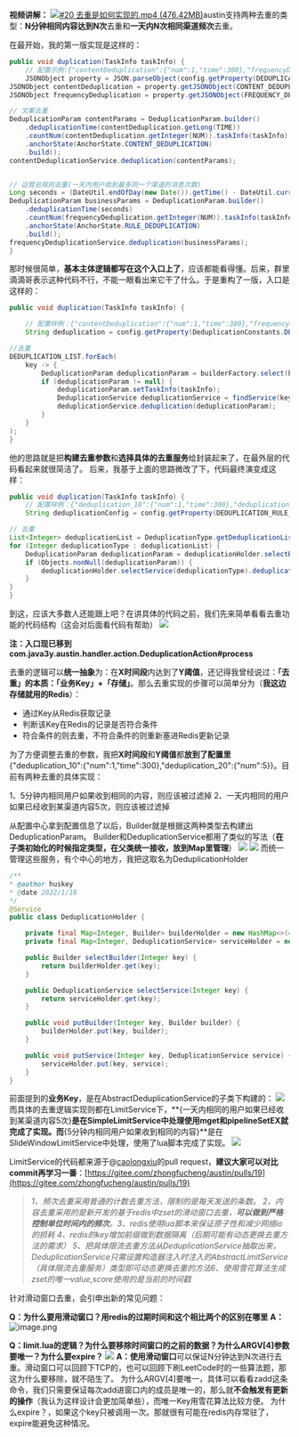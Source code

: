 **视频讲解：**
[![#20 去重是如何实现的.mp4 (476.42MB)](https://gw.alipayobjects.com/mdn/prod_resou/afts/img/A*NNs6TKOR3isAAAAAAAAAAABkARQnAQ)]()austin支持两种去重的类型：**N分钟相同内容达到N次**去重和**一天内N次相同渠道频次**去重。

在最开始，我的第一版实现是这样的：
```java
public void duplication(TaskInfo taskInfo) {
    // 配置示例:{"contentDeduplication":{"num":1,"time":300},"frequencyDeduplication":{"num":5}}
    JSONObject property = JSON.parseObject(config.getProperty(DEDUPLICATION_RULE_KEY, AustinConstant.APOLLO_DEFAULT_VALUE_JSON_OBJECT));
JSONObject contentDeduplication = property.getJSONObject(CONTENT_DEDUPLICATION);
JSONObject frequencyDeduplication = property.getJSONObject(FREQUENCY_DEDUPLICATION);

// 文案去重
DeduplicationParam contentParams = DeduplicationParam.builder()
    .deduplicationTime(contentDeduplication.getLong(TIME))
    .countNum(contentDeduplication.getInteger(NUM)).taskInfo(taskInfo)
    .anchorState(AnchorState.CONTENT_DEDUPLICATION)
    .build();
contentDeduplicationService.deduplication(contentParams);


// 运营总规则去重(一天内用户收到最多同一个渠道的消息次数)
Long seconds = (DateUtil.endOfDay(new Date()).getTime() - DateUtil.current()) / 1000;
DeduplicationParam businessParams = DeduplicationParam.builder()
    .deduplicationTime(seconds)
    .countNum(frequencyDeduplication.getInteger(NUM)).taskInfo(taskInfo)
    .anchorState(AnchorState.RULE_DEDUPLICATION)
    .build();
frequencyDeduplicationService.deduplication(businessParams);
}
```
那时候很简单，**基本主体逻辑都写在这个入口上了**，应该都能看得懂。后来，群里滴滴哥表示这种代码不行，不能一眼看出来它干了什么。于是重构了一版，入口是这样的：
```java
public void duplication(TaskInfo taskInfo) {

    // 配置样例：{"contentDeduplication":{"num":1,"time":300},"frequencyDeduplication":{"num":5}}
    String deduplication = config.getProperty(DeduplicationConstants.DEDUPLICATION_RULE_KEY, AustinConstant.APOLLO_DEFAULT_VALUE_JSON_OBJECT);

//去重
DEDUPLICATION_LIST.forEach(
    key -> {
        DeduplicationParam deduplicationParam = builderFactory.select(key).build(deduplication, key);
        if (deduplicationParam != null) {
            deduplicationParam.setTaskInfo(taskInfo);
            DeduplicationService deduplicationService = findService(key + SERVICE);
            deduplicationService.deduplication(deduplicationParam);
        }
    }
);
}
```
他的思路就是把**构建去重参数**和**选择具体的去重服务**给封装起来了，在最外层的代码看起来就很简洁了。
后来，我基于上面的思路微改了下，代码最终演变成这样：
```java
public void duplication(TaskInfo taskInfo) {
    // 配置样例：{"deduplication_10":{"num":1,"time":300},"deduplication_20":{"num":5}}
    String deduplicationConfig = config.getProperty(DEDUPLICATION_RULE_KEY, CommonConstant.EMPTY_JSON_OBJECT);

// 去重
List<Integer> deduplicationList = DeduplicationType.getDeduplicationList();
for (Integer deduplicationType : deduplicationList) {
    DeduplicationParam deduplicationParam = deduplicationHolder.selectBuilder(deduplicationType).build(deduplicationConfig, taskInfo);
    if (Objects.nonNull(deduplicationParam)) {
        deduplicationHolder.selectService(deduplicationType).deduplication(deduplicationParam);
    }
}
}
```
到这，应该大多数人还能跟上吧？在讲具体的代码之前，我们先来简单看看去重功能的代码结构（这会对后面看代码有帮助）
![](https://cdn.nlark.com/yuque/0/2023/png/1285871/1678266541619-38c2f272-c649-4e4d-bf33-ad1ed0b6fe0d.png#averageHue=%233d4144&clientId=ue538a151-9cb6-4&from=paste&id=u9cad74a9&originHeight=404&originWidth=445&originalType=url&ratio=1&rotation=0&showTitle=false&status=done&style=none&taskId=u8713cd3d-d149-468c-b1a6-22bc1811a60&title=)

**注：**入口现已移到**com.java3y.austin.handler.action.DeduplicationAction#process**

去重的逻辑可以**统一抽象**为：在**X时间段**内达到了**Y阈值**，还记得我曾经说过：**「去重」的本质：「业务Key」+「存储」**。那么去重实现的步骤可以简单分为（**我这边存储就用的Redis**）：

- 通过Key从Redis获取记录
- 判断该Key在Redis的记录是否符合条件
- 符合条件的则去重，不符合条件的则重新塞进Redis更新记录

为了方便调整去重的参数，我把**X时间段**和**Y阈值**都**放到了配置里**{"deduplication_10":{"num":1,"time":300},"deduplication_20":{"num":5}}。目前有两种去重的具体实现：

1、5分钟内相同用户如果收到相同的内容，则应该被过滤掉
2、一天内相同的用户如果已经收到某渠道内容5次，则应该被过滤掉

从配置中心拿到配置信息了以后，Builder就是根据这两种类型去构建出DeduplicationParam。
Builder和DeduplicationService都用了类似的写法（**在子类初始化的时候指定类型，在父类统一接收，放到Map里管理**）
![](https://cdn.nlark.com/yuque/0/2023/png/1285871/1678266541611-4137ba11-c213-4432-ac3e-5505ab125999.png#averageHue=%23352c2b&clientId=ue538a151-9cb6-4&from=paste&id=u663793ce&originHeight=262&originWidth=1066&originalType=url&ratio=1&rotation=0&showTitle=false&status=done&style=none&taskId=ub0f7ae9d-8735-4e38-86aa-dbe9e81eb95&title=)
![](https://cdn.nlark.com/yuque/0/2023/png/1285871/1678266541424-a61ec2c3-881f-4c62-9e48-3108f8960fd8.png#averageHue=%23342c2b&clientId=ue538a151-9cb6-4&from=paste&id=u14ed3dd5&originHeight=356&originWidth=1027&originalType=url&ratio=1&rotation=0&showTitle=false&status=done&style=none&taskId=u8dabe71f-80f8-4d92-bde1-fbcb70577b6&title=)
而统一管理这些服务，有个中心的地方，我把这取名为DeduplicationHolder
```java
/**
* @author huskey
* @date 2022/1/18
*/
@Service
public class DeduplicationHolder {

    private final Map<Integer, Builder> builderHolder = new HashMap<>(4);
    private final Map<Integer, DeduplicationService> serviceHolder = new HashMap<>(4);

    public Builder selectBuilder(Integer key) {
        return builderHolder.get(key);
    }

    public DeduplicationService selectService(Integer key) {
        return serviceHolder.get(key);
    }

    public void putBuilder(Integer key, Builder builder) {
        builderHolder.put(key, builder);
    }

    public void putService(Integer key, DeduplicationService service) {
        serviceHolder.put(key, service);
    }
}
```
前面提到的**业务Key**，是在AbstractDeduplicationService的子类下构建的：
![](https://cdn.nlark.com/yuque/0/2023/png/1285871/1678266541544-c8baf766-d641-43e4-b297-dc4e0740a2e3.png#averageHue=%232e2d2c&clientId=ue538a151-9cb6-4&from=paste&id=u1cf1d671&originHeight=773&originWidth=1150&originalType=url&ratio=1&rotation=0&showTitle=false&status=done&style=none&taskId=u38c7acbf-b02d-4712-a370-61c80b6964f&title=)
而具体的去重逻辑实现则都在LimitService下，**{一天内相同的用户如果已经收到某渠道内容5次}**是在SimpleLimitService中处理使用mget和pipelineSetEX就完成了实现。而**{5分钟内相同用户如果收到相同的内容}**是在SlideWindowLimitService中处理，使用了lua脚本完成了实现。
![](https://cdn.nlark.com/yuque/0/2023/png/1285871/1678266541515-5c9db970-5dc1-4a7f-a145-fc7010d16a77.png#averageHue=%232d2c2c&clientId=ue538a151-9cb6-4&from=paste&id=ue86f507a&originHeight=552&originWidth=1208&originalType=url&ratio=1&rotation=0&showTitle=false&status=done&style=none&taskId=ueb5750ca-65d6-4843-853f-9ebfa8cf4de&title=)



LimitService的代码都来源于@[caolongxiu](https://gitee.com/caolongxiu)的pull request，**建议大家可以对比commit再学习一番**：[https://gitee.com/zhongfucheng/austin/pulls/19](https://gitee.com/zhongfucheng/austin/pulls/19)

> _1、频次去重采用普通的计数去重方法，限制的是每天发送的条数。_
> _2、内容去重采用的是新开发的基于redis中zset的滑动窗口去重，**可以做到严格控制单位时间内的频次**。3、redis使用lua脚本来保证原子性和减少网络io的损耗_
> _4、redis的key增加前缀做到数据隔离（后期可能有动态更换去重方法的需求）_
> _5、把具体限流去重方法从DeduplicationService抽取出来，DeduplicationService只需设置构造器注入时注入的AbstractLimitService（具体限流去重服务）类型即可动态更换去重的方法6、使用雪花算法生成zset的唯一value,score使用的是当前的时间戳_


针对滑动窗口去重，会引申出新的常见问题：

**Q：为什么要用滑动窗口？用redis的过期时间和这个相比两个的区别在哪里**
**A：**
![image.png](https://cdn.nlark.com/yuque/0/2024/png/1285871/1711013968786-12320774-6dbb-47bd-91f1-19b30c200ed7.png#averageHue=%23e6e6e6&clientId=uad48c685-7fc6-4&from=paste&height=673&id=u4da19b23&originHeight=673&originWidth=399&originalType=binary&ratio=1&rotation=0&showTitle=false&size=113507&status=done&style=none&taskId=u93bcb340-6c46-4523-8f7f-02c3ea3056c&title=&width=399)

**Q：limit.lua的逻辑？为什么要移除时间窗口的之前的数据？为什么ARGV[4]参数要唯一？为什么要expire？**
![](https://cdn.nlark.com/yuque/0/2022/png/1285871/1662301599423-05b3465c-6641-4afb-94ea-8e20796c96f9.png?x-oss-process=image%2Fresize%2Cw_715%2Climit_0#averageHue=%232e2e2e&from=url&id=h5tYE&originHeight=539&originWidth=715&originalType=binary&ratio=1&rotation=0&showTitle=false&status=done&style=none&title=)
**A：**使用**滑动窗口**可以保证N分钟达到N次进行去重。滑动窗口可以回顾下TCP的，也可以回顾下刷LeetCode时的一些算法题，那这为什么要移除，就不陌生了。
为什么ARGV[4]要唯一，具体可以看看zadd这条命令，我们只需要保证每次add进窗口内的成员是唯一的，那么就**不会触发有更新的操作**（我认为这样设计会更加简单些），而唯一Key用雪花算法比较方便。
为什么expire？，如果这个key只被调用一次。那就很有可能在redis内存常驻了，expire能避免这种情况。


